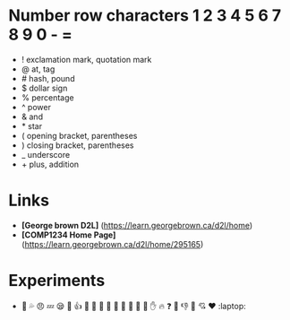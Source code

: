 # Number row characters 1 2 3 4 5 6 7 8 9 0 - =
* ! exclamation mark, quotation mark
* @ at, tag
* \# hash, pound
* $ dollar sign
* % percentage
* ^ power
* & and
* \* star
* ( opening bracket, parentheses
* ) closing bracket, parentheses
* _ underscore
* \+ plus, addition
# Links
  * **[George brown D2L]** (https://learn.georgebrown.ca/d2l/home)
  * **[COMP1234 Home Page]** (https://learn.georgebrown.ca/d2l/home/295165)
# Experiments
  * :woman: :sweat_drops: :angry: :zzz: :sleepy: :couple: :+1: :see_no_evil:
:nail_care: :princess: :kiss: :tongue: :dancers: :muscle: :clap: :punch: :hand:
:fire: :question: :anger: :-1: :punch: :cupid: :heart: :laptop: 
